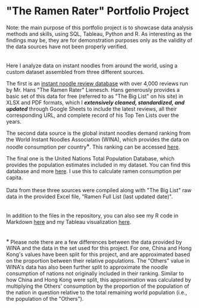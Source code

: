 # "The Ramen Rater" Portfolio Project

Note: the main purpose of this portfolio project is to showcase data analysis methods and skills, using SQL, Tableau, Python and R. As interesting as the findings may be, they are for demonstration purposes only as the validity of the data sources have not been properly verified.
<br />
<br />
<br />
Here I analyze data on instant noodles from around the world, using a custom dataset assembled from three different sources.

The first is an [instant noodle review database](https://www.theramenrater.com) with over 4,000 reviews run by Mr. Hans "The Ramen Rater" Lienesch. Hans generously provides a basic set of this data for free (referred to as "The Big List" on his site) in XLSX and PDF formats, which I <em>**extensively cleaned, standardized, and updated**</em> through Google Sheets to include the latest reviews, all their corresponding URL, and complete record of his Top Ten Lists over the years.

The second data source is the global instant noodles demand ranking from the World Instant Noodles Association (WINA), which provides the data on noodle consumption per country<sup>※</sup>. This ranking can be accessed [here](https://instantnoodles.org/en/noodles/demand/table/).

The final one is the United Nations Total Population Database, which provides the population estimates included in my dataset. You can find this database and more [here](https://www.un.org/en/development/desa/population/publications/database/index.asp). I use this to calculate ramen consumption per capita.
<br />
<br />
Data from these three sources were compiled along with "The Big List" raw data in the provided Excel file, "Ramen Full List (last updated date)".
<br />
<br />
<br />
In addition to the files in the repository, you can also see my R code in Markdown [here](https://p-teixeira.github.io/Ramen-Rater-Portfolio-Project/) and my Tableau visualization [here](https://public.tableau.com/views/AnalyzingTheRamenRatersData/AnalyzingTheRamenRater?:language=en-US&publish=yes&:display_count=n&:origin=viz_share_link).
<br />
<br />
<br />
<sup>※</sup> Please note there are a few differences between the data provided by WINA and the data in the set used for this project. For one, China and Hong Kong's values have been split for this project, and are approximated based on the proportion between their relative populations. The "Others" value in WINA's data has also been further split to approximate the noodle consumption of nations not originally included in their ranking. Similar to how China and Hong Kong were split, this approximation was calculated by multiplying the Others' consumption by the proportion of the population of the nation in question relative to the total remaining world population (i.e., the population of the "Others").


